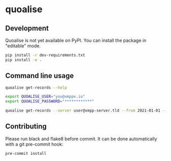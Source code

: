# quoalise

## Development

Quoalise is not yet available on PyPI. You can install the package in "editable" mode.

```bash
pip install -r dev-requirements.txt
pip install -e .
```

## Command line usage

```bash
quoalise get-records --help
```

```bash
export QUOALISE_USER="you@xmppx.io"
export QUOALISE_PASSWORD="************"
```

```bash
quoalise get-records --server user@xmpp-server.tld --from 2021-01-01 --to 2021-01-07 urn:dev:prm:30001610071843_consumption/active_power/raw
```

## Contributing

Please run black and flake8 before commit. It can be done automatically with a git pre-commit hook:

```bash
pre-commit install
```